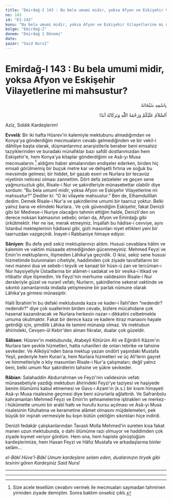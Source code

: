 ```yaml
---
title: "Emirdağ-I 143 : Bu bela umumi midir, yoksa Afyon ve Eskişehir Vilayetlerine mi mahsustur?"
no: 143
id: "E1-143"
konu: "Bu bela umumi midir, yoksa Afyon ve Eskişehir Vilayetlerine mi mahsustur?"
bolge: "Emirdağ-I"
donem: "Emirdağ 1 Dönemi"
date: 
yazar: "Said Nursî"
---
```


# Emirdağ-I 143 : Bu bela umumi midir, yoksa Afyon ve Eskişehir Vilayetlerine mi mahsustur?

<p class="arabic" dir="rtl" title="Meal: “Her türlü noksan sıfatlardan yüce olan Allah’ın adıyla.”">بِاسْمِهِ سُبْحَانَهُ</p>

<p class="arabic" dir="rtl" title="Meal: “Allah’ın selâmı, rahmeti ve bereketleri, ebedî olarak üzerinize olsun.”">اَلسَّلاَمُ عَلَيْكُمْ وَرَحْمَةُ اللّٰهِ وَبَرَكَاتُهُ اَبَدًا</p>

Aziz, Sıddık Kardeşlerim!

**Evvelâ**: Bir iki hafta Hüsrev'in kalemiyle mektubunu almadığımdan ve Konya'ya gönderdiğim mecmuaların cevabı gelmediğinden ve bir vekil-i dâhiliye başta olarak, düşmanlarımız anarşistlerle beraber beni emsalsiz tazyiklerinden ve buradaki münafıklar bazı safdil dostlarımızdan hem Eskişehir'e, hem Konya'ya kitaplar gönderdiğimi ve Asâ-yı Musa mecmualarını [^1] aldığımı haber almalarından endişeler ederken, birden hiç emsali görülmemiş bir buçuk metre kar ve dehşetli fırtına ve soğuk bu mevsimde gelmesi; bir hiddet, bir gazab eseri ve Nurlara bir tecavüz niyetinin neticesi olması zannettim. Dört defa zelzeleler ve geçen sene yağmursuzluk gibi, Risale-i Nur ve şakirdleriyle münasebettar olabilir diye sordum: “Bu bela umumî midir, yoksa Afyon ve Eskişehir Vilayetlerine mi mahsustur?” Dediler ki: “O iki vilayete mahsustur.” Ben de, Elhamdulillah dedim. Demek Risale-i Nur'a ve şakirdlerine umumi bir taarruz yoktur. Belki yalnız bana ve elimdeki Nurlara.. Ve çok güvendiğim Eskişehir, fakat Denizli gibi bir Medrese-i Nuriye olacağını tahmin ettiğim halde, Denizli'den on derece noksan kalmasının sebebi; onları da, Afyon ve Emirdağı gibi ürkütmektir. Her ne ise, merak etmeyiniz. İnşallah bu hâdise-i cevviye, aynı İstanbul mekteplerinin hâdisesi gibi, gizli masonları niyet ettikleri yeni bir taarruzdan vazgeçirdi. İnayet-i Rabbaniye himaye ediyor.

**Sâniyen**: Bu defa yedi sekiz mektuplarınızı aldım. Hususi cevablara hâlim ve kalemim ve vaktim müsaade etmediğinden gücenmeyiniz. Mehmed Feyzi ve Emin'in mektuplarını, ilişmeden Lâhika'ya geçirdik. O ikisi, sekiz sene hususi hizmetimde bulunmaları cihetiyle, haddimden çok ziyade tavsifatlarını bir nevi manevi dua ve sebeb-i teşvik ve kanaat bir hüsn-ü zan ve tercüman-ı Nur haysiyetiyle Üstadlarına bir alâmet-i sadakat ve bir vesika-i itikad ve irtibattır diye ilişmedim. Ve Feyzi'nin merhume validesinin Risale-i Nur dersleriyle güzel ve nuranî vefatı; Nurların, şakirdlerine sekerat vaktinde ve sıkıntılı zamanlarında imdada yetişmesine bir parlak nümune olarak Lâhika'ya girmesi münasiptir.

Halil İbrahim'in bu defaki mektubunda kaza ve kader-i İlahî'den “nedendir? nedendir?” diye çok suallerinin birden cevabı, bizlere mücahidane çok hasenat kazandıracak ve Nurlara herkesin nazar-ı dikkatini celbetmekle umuma okutmaktır. Fakat bir derece kaza ve kadere itiraz manasını hayale getirdiği için, şimdilik Lâhika ile tamimi münasip olmaz. Ve mektubun âhirindeki, Cevşen-ül Kebir'den alınan fıkralar, dualar çok güzeldir.

**Sâlisen**: Hüsrev'in mektubunda, Atabeyli Kötürüm Ali ve Eğirdirli Kâzım'ın Nurlara tam şevkle hizmetleri, hatta ruhanîleri de onları tebrike ve tahsine sevkeder. Ve Aliköyü'nden bana mektup yazan ondört yaşındaki Mustafa Yeşil, pederiyle hem Kuran'a, hem Nurlara hizmetleri ve üç Ali'lerin gayret ve himmetleriyle o köy masumları Risale-i Nur'a çalışmaları; değil yalnız beni, belki umum Nur şakirdlerini tahsine ve şükre sevkeder.

**Râbian**: Salahaddin Abdurrahman ve Feyzi'nin validesinin vefatı münasebetiyle yazdığı mektubun âhirindeki Feyzi'ye taziyesi ve haşiyede benim ölümümü kabul etmemesi ve Gavs-ı Azam'ın (k.s.) bir kısım himayeti Asâ-yı Musa risalesine geçmesi diye beni sürurlarla ağlattırdı. Ve Safranbolu kahramanları Mehmed Feyzi ve Emin'in şehnamelerine iştirakleri ve merkez-i hükümette umumi bir arabî hattı ve hurufu kursu açılması ve Asâ-yı Musa risalesinin fütuhatına ve kerametine alâmet olmasını müjdelemeleri, pek büyük bir inşirah vermesiyle bu kışın bütün çektiğim sıkıntıları hiçe indirdi.

Denizli fedakâr çalışkanlarından Tavaslı Molla Mehmed'in sureten kısa fakat manen uzun mektubunda, o dahi ölümüme razı olmuyor ve haddimden çok ziyade kıymet veriyor gördüm. Hem ona, hem hapiste görüştüğüm kardeşlerimize, hem Hasan Feyzi ve Hâfız Mustafa ve arkadaşlarına binler selâm...

*el-Bâkî Hüve’l-Bâkî*
*Umum kardeşlere selam eden,*
*dualarınızın tiryak gibi tesirini gören*
*Kardeşiniz*
*Said Nursî*

***

***
[^1]: Size acele tesellüm cevabını vermek ile mecmuaları saymadan tahminen yirmiden ziyade demiştim. Sonra baktım onsekiz çıktı.
